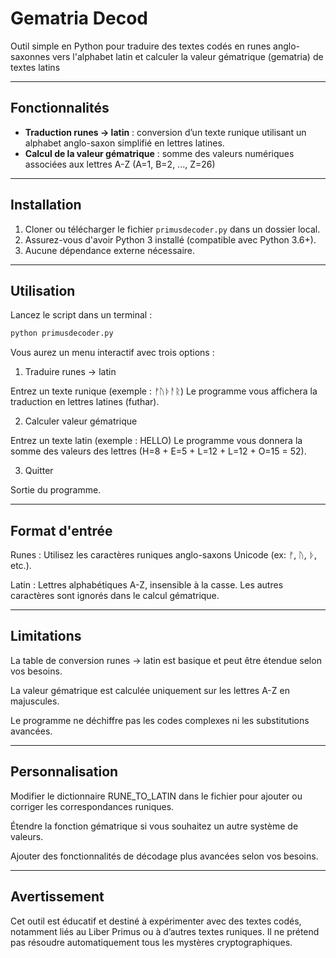 # Gematria Decod

Outil simple en Python pour traduire des textes codés en runes anglo-saxonnes vers l'alphabet latin et calculer la valeur gématrique (gematria) de textes latins

---

## Fonctionnalités

- **Traduction runes → latin** : conversion d’un texte runique utilisant un alphabet anglo-saxon simplifié en lettres latines.
- **Calcul de la valeur gématrique** : somme des valeurs numériques associées aux lettres A-Z (A=1, B=2, ..., Z=26)

---

## Installation

1. Cloner ou télécharger le fichier `primusdecoder.py` dans un dossier local.
2. Assurez-vous d'avoir Python 3 installé (compatible avec Python 3.6+).
3. Aucune dépendance externe nécessaire.

---

## Utilisation

Lancez le script dans un terminal :

```bash
python primusdecoder.py
```

Vous aurez un menu interactif avec trois options :

1. Traduire runes → latin

Entrez un texte runique (exemple : ᚠᚢᚦᚨᚱ)
Le programme vous affichera la traduction en lettres latines (futhar).

2. Calculer valeur gématrique

Entrez un texte latin (exemple : HELLO)
Le programme vous donnera la somme des valeurs des lettres (H=8 + E=5 + L=12 + L=12 + O=15 = 52).

3. Quitter

Sortie du programme.

---

## Format d'entrée

Runes : Utilisez les caractères runiques anglo-saxons Unicode (ex: ᚠ, ᚢ, ᚦ, etc.).

Latin : Lettres alphabétiques A-Z, insensible à la casse. Les autres caractères sont ignorés dans le calcul gématrique.

---

## Limitations

La table de conversion runes → latin est basique et peut être étendue selon vos besoins.

La valeur gématrique est calculée uniquement sur les lettres A-Z en majuscules.

Le programme ne déchiffre pas les codes complexes ni les substitutions avancées.

---

## Personnalisation

Modifier le dictionnaire RUNE_TO_LATIN dans le fichier pour ajouter ou corriger les correspondances runiques.

Étendre la fonction gématrique si vous souhaitez un autre système de valeurs.

Ajouter des fonctionnalités de décodage plus avancées selon vos besoins.

--- 

## Avertissement

Cet outil est éducatif et destiné à expérimenter avec des textes codés, notamment liés au Liber Primus ou à d’autres textes runiques. 
Il ne prétend pas résoudre automatiquement tous les mystères cryptographiques.
